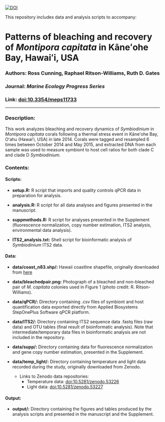 [![DOI](https://zenodo.org/badge/doi/10.5281/zenodo.53231.svg)](http://dx.doi.org/10.5281/zenodo.53231)

This repository includes data and analysis scripts to accompany:

# Patterns of bleaching and recovery of _Montipora capitata_ in Kāneʻohe Bay, Hawaiʻi, USA
### Authors: Ross Cunning, Raphael Ritson-Williams, Ruth D. Gates
### Journal: _Marine Ecology Progress Series_
### Link: [doi:10.3354/meps11733](http://dx.doi.org/10.3354/meps11733)  

-----

### Description:
This work analyzes bleaching and recovery dynamics of *Symbiodinium* in *Montipora capitata* corals following a thermal stress event in Kāneʻohe Bay, Oʻahu (Hawaiʻi, USA) in late 2014. Corals were tagged and resampled 6 times between October 2014 and May 2015, and extracted DNA from each sample was used to measure symbiont to host cell ratios for both clade C and clade D *Symbiodinium*.

### Contents:
#### Scripts:
* **setup.R:** R script that imports and quality controls qPCR data in preparation for analysis.

* **analysis.R:** R script for all data analyses and figures presented in the manuscript.

* **suppmethods.R:** R script for analyses presented in the Supplement (fluorescence normalization, copy number estimation, ITS2 analysis, environmental data analysis).

* **ITS2_analysis.txt:** Shell script for bioinformatic analysis of _Symbiodinium_ ITS2 data.

#### Data:
* **data/coast_n83.shp/:** Hawaii coastline shapefile, originally downloaded from [here](http://files.hawaii.gov/dbedt/op/gis/data/coast_n83.shp.zip)

* **data/bleachedpair.png:** Photograph of a bleached and non-bleached pair of _M. capitata_ colonies used in Figure 1 (photo credit: R. Ritson-Williams).

* **data/qPCR/:** Directory containing .csv files of symbiont and host quantification data exported directly from Applied Biosystems StepOnePlus Software qPCR platform.

* **data/ITS2/:** Directory containing ITS2 sequence data .fastq files (raw data) and OTU tables (final result of bioinformatic analysis). Note that intermediate/temporary data files in bioinformatic analysis are not included in the repository.

* **data/supp/:** Directory containing data for fluorescence normalization and gene copy number estimation, presented in the Supplement.

* **data/temp_light/:** Directory containing temperature and light data recorded during the study, originally downloaded from Zenodo.
    * Links to Zenodo data repositories:
        + Temperature data: [doi:10.5281/zenodo.53226](http://dx.doi.org/10.5281/zenodo.53226)
        + Light data: [doi:10.5281/zenodo.53227](http://dx.doi.org/10.5281/zenodo.53227)

#### Output:
* **output/:** Directory containing the figures and tables produced by the analysis scripts and presented in the manuscript and the Supplement.
